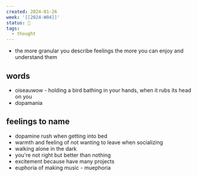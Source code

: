 ```yaml
---
created: 2024-01-26
week: '[[2024-W04]]'
status: 🔴
tags:
  - thought
---
```

- the more granular you describe feelings the more you can enjoy and understand them

## words
- oiseauwow - holding a bird bathing in your hands, when it rubs its head on you
- dopamania

## feelings to name
- dopamine rush when getting into bed
- warmth and feeling of not wanting to leave when socializing
- walking alone in the dark
- you're not right but better than nothing
- excitement because have many projects
- euphoria of making music - muephoria